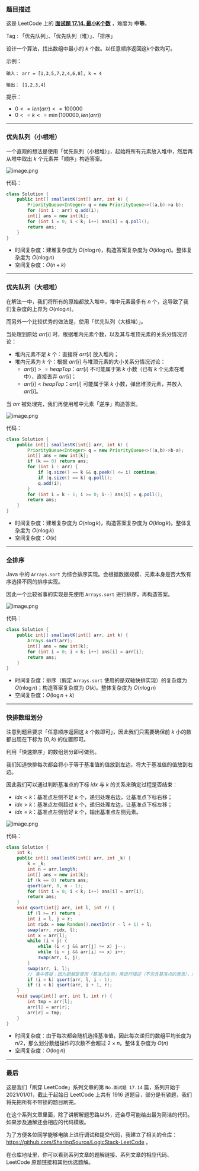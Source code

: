 ### 题目描述

这是 LeetCode 上的 **[面试题 17.14. 最小K个数](https://leetcode-cn.com/problems/smallest-k-lcci/solution/gong-shui-san-xie-yi-ti-si-jie-you-xian-yy5k5/)** ，难度为 **中等**。

Tag : 「优先队列」、「优先队列（堆）」、「排序」



设计一个算法，找出数组中最小的 $k$ 个数。以任意顺序返回这k个数均可。

示例：
```
输入： arr = [1,3,5,7,2,4,6,8], k = 4

输出： [1,2,3,4]
```

提示：
* $0 <= len(arr) <= 100000$
* $0 <= k <= \min(100000, len(arr))$

---

### 优先队列（小根堆）

一个直观的想法是使用「优先队列（小根堆）」，起始将所有元素放入堆中，然后再从堆中取出 $k$ 个元素并「顺序」构造答案。

![image.png](https://pic.leetcode-cn.com/1630630371-YonbPv-image.png)

代码：
```Java
class Solution {
    public int[] smallestK(int[] arr, int k) {
        PriorityQueue<Integer> q = new PriorityQueue<>((a,b)->a-b);
        for (int i : arr) q.add(i);
        int[] ans = new int[k];
        for (int i = 0; i < k; i++) ans[i] = q.poll();
        return ans;
    }
}
```
* 时间复杂度：建堆复杂度为 $O(n\log{n})$，构造答案复杂度为 $O(k\log{n})$。整体复杂度为 $O(n\log{n})$
* 空间复杂度：$O(n + k)$


---

### 优先队列（大根堆）

在解法一中，我们将所有的原始都放入堆中，堆中元素最多有 $n$ 个，这导致了我们复杂度的上界为 $O(n\log{n})$。

而另外一个比较优秀的做法是，使用「优先队列（大根堆）」。

当处理到原始 $arr[i]$ 时，根据堆内元素个数，以及其与堆顶元素的关系分情况讨论：

* 堆内元素不足 $k$ 个：直接将 $arr[i]$ 放入堆内；
* 堆内元素为 $k$ 个：根据 $arr[i]$ 与堆顶元素的大小关系分情况讨论：
    * $arr[i] >= heapTop$：$arr[i]$ 不可能属于第 $k$ 小数（已有 $k$ 个元素在堆中），直接丢弃 $arr[i]$；
    * $arr[i] < heapTop$：$arr[i]$ 可能属于第 $k$ 小数，弹出堆顶元素，并放入 $arr[i]$。

当 $arr$ 被处理完，我们再使用堆中元素「逆序」构造答案。

![image.png](https://pic.leetcode-cn.com/1630631650-QveEgr-image.png)

代码：
```Java
class Solution {
    public int[] smallestK(int[] arr, int k) {
        PriorityQueue<Integer> q = new PriorityQueue<>((a,b)->b-a);
        int[] ans = new int[k];
        if (k == 0) return ans;
        for (int i : arr) {
            if (q.size() == k && q.peek() <= i) continue;
            if (q.size() == k) q.poll();
            q.add(i);
        }
        for (int i = k - 1; i >= 0; i--) ans[i] = q.poll();
        return ans;
    }
}
```
* 时间复杂度：建堆复杂度为 $O(n\log{k})$，构造答案复杂度为 $O(k\log{k})$。整体复杂度为 $O(n\log{k})$
* 空间复杂度：$O(k)$

---

### 全排序 

Java 中的 `Arrays.sort` 为综合排序实现。会根据数据规模、元素本身是否大致有序选择不同的排序实现。

因此一个比较省事的实现是先使用 `Arrays.sort` 进行排序，再构造答案。

![image.png](https://pic.leetcode-cn.com/1630632155-rYknWb-image.png)

代码：
```Java
class Solution {
    public int[] smallestK(int[] arr, int k) {
        Arrays.sort(arr);
        int[] ans = new int[k];
        for (int i = 0; i < k; i++) ans[i] = arr[i];
        return ans;
    }
}
```
* 时间复杂度：排序（假定 `Arrays.sort` 使用的是双轴快排实现）的复杂度为 $O(n\log{n})$；构造答案复杂度为 $O(k)$。整体复杂度为 $O(n\log{n})$
* 空间复杂度：$O(\log{n} + k)$

---

### 快排数组划分

注意到题目要求「任意顺序返回这 $k$ 个数即可」，因此我们只需要确保前 $k$ 小的数都出现在下标为 $[0, k)$ 的位置即可。

利用「快速排序」的数组划分即可做到。

我们知道快排每次都会将小于等于基准值的值放到左边，将大于基准值的值放到右边。

因此我们可以通过判断基准点的下标 $idx$ 与 $k$ 的关系来确定过程是否结束：

* $idx < k$：基准点左侧不足 $k$ 个，递归处理右边，让基准点下标右移；
* $idx > k$：基准点左侧超过 $k$ 个，递归处理左边，让基准点下标左移；
* $idx = k$：基准点左侧恰好 $k$ 个，输出基准点左侧元素。

![image.png](https://pic.leetcode-cn.com/1630636369-lgrOqU-image.png)

代码：
```Java
class Solution {
    int k;
    public int[] smallestK(int[] arr, int _k) {
        k = _k;
        int n = arr.length;
        int[] ans = new int[k];
        if (k == 0) return ans;
        qsort(arr, 0, n - 1);
        for (int i = 0; i < k; i++) ans[i] = arr[i];
        return ans;
    }
    void qsort(int[] arr, int l, int r) {
        if (l >= r) return ;
        int i = l, j = r;
        int ridx = new Random().nextInt(r - l + 1) + l;
        swap(arr, ridx, l);
        int x = arr[l];
        while (i < j) {
            while (i < j && arr[j] >= x) j--;
            while (i < j && arr[i] <= x) i++;
            swap(arr, i, j);
        }
        swap(arr, i, l);
        // 集中答疑：因为题解是使用「基准点左侧」来进行描述（不包含基准点的意思），所以这里用的 k（写成 k - 1 也可以滴
        if (i > k) qsort(arr, l, i - 1);
        if (i < k) qsort(arr, i + 1, r);
    }
    void swap(int[] arr, int l, int r) {
        int tmp = arr[l];
        arr[l] = arr[r];
        arr[r] = tmp;
    }
}
```
* 时间复杂度：由于每次都会随机选择基准值，因此每次递归的数组平均长度为 $n / 2$，那么划分数组操作的次数不会超过 $2 \times n$。整体复杂度为 $O(n)$
* 空间复杂度：$O(\log{n})$

---

### 最后

这是我们「刷穿 LeetCode」系列文章的第 `No.面试题 17.14` 篇，系列开始于 2021/01/01，截止于起始日 LeetCode 上共有 1916 道题目，部分是有锁题，我们将先把所有不带锁的题目刷完。

在这个系列文章里面，除了讲解解题思路以外，还会尽可能给出最为简洁的代码。如果涉及通解还会相应的代码模板。

为了方便各位同学能够电脑上进行调试和提交代码，我建立了相关的仓库：https://github.com/SharingSource/LogicStack-LeetCode 。

在仓库地址里，你可以看到系列文章的题解链接、系列文章的相应代码、LeetCode 原题链接和其他优选题解。

